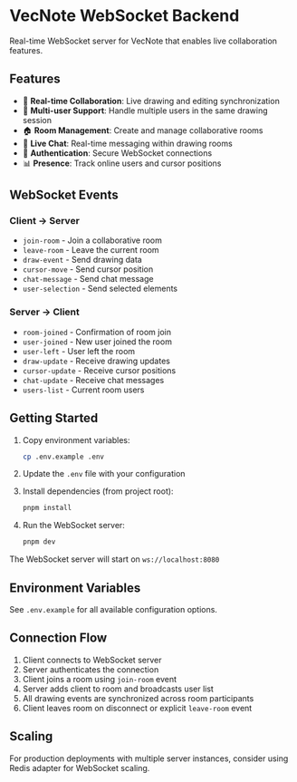 # VecNote WebSocket Backend

Real-time WebSocket server for VecNote that enables live collaboration features.

## Features

- 🔄 **Real-time Collaboration**: Live drawing and editing synchronization
- 👥 **Multi-user Support**: Handle multiple users in the same drawing session
- 🏠 **Room Management**: Create and manage collaborative rooms
- 💬 **Live Chat**: Real-time messaging within drawing rooms
- 🔐 **Authentication**: Secure WebSocket connections
- 📊 **Presence**: Track online users and cursor positions

## WebSocket Events

### Client → Server
- `join-room` - Join a collaborative room
- `leave-room` - Leave the current room
- `draw-event` - Send drawing data
- `cursor-move` - Send cursor position
- `chat-message` - Send chat message
- `user-selection` - Send selected elements

### Server → Client
- `room-joined` - Confirmation of room join
- `user-joined` - New user joined the room
- `user-left` - User left the room
- `draw-update` - Receive drawing updates
- `cursor-update` - Receive cursor positions
- `chat-update` - Receive chat messages
- `users-list` - Current room users

## Getting Started

1. Copy environment variables:
   ```bash
   cp .env.example .env
   ```

2. Update the `.env` file with your configuration

3. Install dependencies (from project root):
   ```bash
   pnpm install
   ```

4. Run the WebSocket server:
   ```bash
   pnpm dev
   ```

The WebSocket server will start on `ws://localhost:8080`

## Environment Variables

See `.env.example` for all available configuration options.

## Connection Flow

1. Client connects to WebSocket server
2. Server authenticates the connection
3. Client joins a room using `join-room` event
4. Server adds client to room and broadcasts user list
5. All drawing events are synchronized across room participants
6. Client leaves room on disconnect or explicit `leave-room` event

## Scaling

For production deployments with multiple server instances, consider using Redis adapter for WebSocket scaling.
